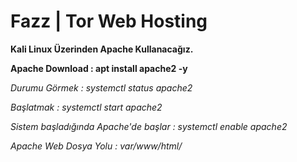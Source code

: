 # Fazz | Tor Web Hosting

**Kali Linux Üzerinden Apache Kullanacağız.**

**Apache Download : apt install apache2 -y**

*Durumu Görmek : systemctl status apache2*

*Başlatmak : systemctl start apache2*

*Sistem başladığında Apache'de başlar : systemctl enable apache2*

*Apache Web Dosya Yolu : var/www/html/*



